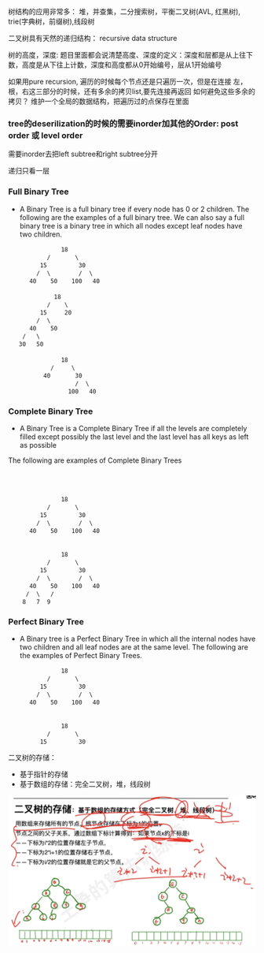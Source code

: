 树结构的应用非常多： 堆，并查集，二分搜索树，平衡二叉树(AVL, 红黑树), trie(字典树，前缀树),线段树

 

二叉树具有天然的递归结构：  recursive data structure



树的高度，深度: 题目里面都会说清楚高度、深度的定义：深度和层都是从上往下数，高度是从下往上计数，深度和高度都从0开始编号，层从1开始编号

如果用pure recursion, 遍历的时候每个节点还是只遍历一次，但是在连接 左，根，右这三部分的时候，还有多余的拷贝list,要先连接再返回
如何避免这些多余的拷贝？  维护一个全局的数据结构，把遍历过的点保存在里面

### tree的deserilization的时候的需要inorder加其他的Order: post order 或  level order

需要inorder去把left subtree和right subtree分开

递归只看一层

### Full Binary Tree

- A Binary Tree is a full binary tree if every node has 0 or 2 children. The following are the examples of a full binary tree. We can also say a full binary tree is a binary tree in which all nodes except leaf nodes have two children.

```
               18
           /       \  
         15         30  
        /  \        /  \
      40    50    100   40

             18
           /    \   
         15     20  
        /  \     
      40    50   
    /   \
   30   50

               18
            /     \  
          40       30  
                   /  \
                 100   40

```

### Complete Binary Tree

- A Binary Tree is a Complete Binary Tree if all the levels are completely filled except possibly the last level and the last level has all keys as left as possible

The following are examples of Complete Binary Trees

```



               18
           /       \  
         15         30  
        /  \        /  \
      40    50    100   40


               18
           /       \  
         15         30  
        /  \        /  \
      40    50    100   40
     /  \   /
    8   7  9 
```

### Perfect Binary Tree

- A Binary tree is a Perfect Binary Tree in which all the internal nodes have two children and all leaf nodes are at the same level.
  The following are the examples of Perfect Binary Trees.

```
               18
           /       \  
         15         30  
        /  \        /  \
      40    50    100   40


               18
           /       \  
         15         30  
```

二叉树的存储：

- 基于指针的存储
- 基于数组的存储：完全二叉树，堆，线段树

![alt txt](https://raw.githubusercontent.com/corykingsf/hack-system-design-pixel/main/imgSnipaste_2021-06-23_12-42-22.png)
